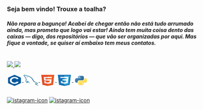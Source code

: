 ### Seja bem vindo! Trouxe a toalha?
##### Não repara a bagunça! Acabei de chegar então não está tudo arrumado ainda, mas prometo que logo vai estar! Ainda tem muita coisa dento das caixas — digo, dos repositórios — que vão ser organizadas por aqui. Mas fique a vontade, se quiser aí embaixo tem meus contatos.
<br>
<div>
<a href="https://github.com/vitor-tml">
<img height="140em" src="https://github-readme-stats.vercel.app/api?username=vitor-tml&show_icons=true&theme=dracula&include_all_commits=true&count_private=true"/>
<img height="140em" src="https://github-readme-stats.vercel.app/api/top-langs/?username=vitor-tml&layout=compact&langs_count=7&theme=dracula"/>
 </div>
<div style= display: inline_block>
  <br>
 <img align="center" alt="Vitor-C" height="30" width="40" src="https://raw.githubusercontent.com/devicons/devicon/master/icons/c/c-plain.svg">
 <img align="center" alt="Vitor-C" height="30" width="40" src="https://raw.githubusercontent.com/devicons/devicon/master/icons/mysql/mysql-plain.svg">
 <img align="center" alt="Vitor-HTML" height="30" width="40" src="https://raw.githubusercontent.com/devicons/devicon/master/icons/html5/html5-original.svg">
 <img align="center" alt="Vitor-CSS" height="30" width="40" src="https://raw.githubusercontent.com/devicons/devicon/master/icons/css3/css3-original.svg">
 <img align="center" alt="Vitor-Python" height="30" width="40" src="https://raw.githubusercontent.com/devicons/devicon/master/icons/python/python-original.svg">
</div>
 
##
<div>
<a href="https://www.instagram.com/vitor_tml/" target="_blank"><img alt="istagram-icon" height"30" width= "40 "src="https://image.flaticon.com/icons/png/512/2111/2111463.png"></a>
<a href="https://www.linkedin.com/in/vitortml/" target="_blank"><img alt="istagram-icon" height"30" width= "40 "src="https://image.flaticon.com/icons/png/512/174/174857.png">
</a>
</div>
<!--
**Vitor-tml/vitor-tml** is a ✨ _special_ ✨ repository because its `README.md` (this file) appears on your GitHub profile.

Here are some ideas to get you started:

- 🔭 I’m currently working on ...
- 🌱 I’m currently learning ...
- 👯 I’m looking to collaborate on ...
- 🤔 I’m looking for help with ...
- 💬 Ask me about ...
- 📫 How to reach me: ...
- 😄 Pronouns: ...
- ⚡ Fun fact: ...
-->
